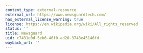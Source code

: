 ```yaml
---
content_type: external-resource
external_url: https://www.newsguardtech.com/
has_external_license_warning: true
license: https://en.wikipedia.org/wiki/All_rights_reserved
status: ''
title: Newsguard
uid: c7431e0d-5eb6-46f0-ad20-3748e45146fd
wayback_url: ''
---
```

